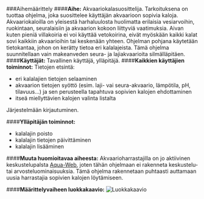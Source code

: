 ###Aihemäärittely
####**Aihe:**
Akvaariokalasuosittelija. Tarkoituksena on tuottaa ohjelma, joka suosittelee käyttäjän akvaarioon sopivia kaloja.
Akvaariokaloilla on yleisestä harhaluulosta huolimatta erilaisia vesiarvoihin, ruokintaan, seuralaisiin ja akvaarion kokoon liittyviä vaatimuksia. Aivan kuten pieniä villakoiria ei voi käyttää vetokoirina, eivät myöskään kaikki kalat sovi kaikkiin akvaarioihin tai keskenään yhteen. Ohjelman pohjana käytetään tietokantaa, johon on kerätty tietoa eri kalalajeista.
Tämä ohjelma suunnitellaan vain makeanveden seura- ja lajiakvaarioita silmälläpitäen. 
####**Käyttäjät:**
Tavallinen käyttäjä, ylläpitäjä.
####**Kaikkien käyttäjien toiminnot:**
Tietojen etsintä:
- eri kalalajien tietojen selaaminen
- akvaarion tietojen syöttö (esim. laji- vai seura-akvaario, lämpötila, pH, tilavuus...) ja sen perusteella tapahtuva sopivien kalojen ehdottaminen
- itseä miellyttävien kalojen valinta listalta

Järjestelmään kirjautuminen.

####**Ylläpitäjän toiminnot:**

- kalalajin poisto
- kalalajin tietojen päivittäminen
- kalalajin lisääminen

####**Muuta huomioitavaa aiheesta:**
Akvaarioharrastajilla on jo aktiivinen keskustelupalsta [Aqua-Web](http://aqua-web.fi/), joten tähän ohjelmaan ei rakenneta keskustelu- tai arvosteluominaisuuksia. Tämä ohjelma rakennetaan puhtaasti auttamaan uusia harrastajia sopivien kalojen löytämiseen.

####**Määrittelyvaiheen luokkakaavio:**
![Luokkakaavio](/Akvaariokalasuosittelija/luokkakaavio.png)
